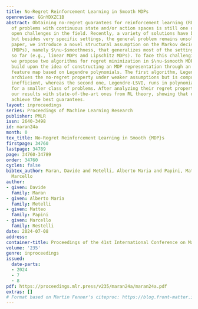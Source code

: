 ```yaml
---
title: No-Regret Reinforcement Learning in Smooth MDPs
openreview: GGnYDXZC1B
abstract: Obtaining no-regret guarantees for reinforcement learning (RL) in the case
  of problems with continuous state and/or action spaces is still one of the major
  open challenges in the field. Recently, a variety of solutions have been proposed,
  but besides very specific settings, the general problem remains unsolved. In this
  paper, we introduce a novel structural assumption on the Markov decision processes
  (MDPs), namely $\nu-$smoothness, that generalizes most of the settings proposed
  so far (e.g., linear MDPs and Lipschitz MDPs). To face this challenging scenario,
  we propose two algorithms for regret minimization in $\nu-$smooth MDPs. Both algorithms
  build upon the idea of constructing an MDP representation through an orthogonal
  feature map based on Legendre polynomials. The first algorithm, Legendre-Eleanor,
  archives the no-regret property under weaker assumptions but is computationally
  inefficient, whereas the second one, Legendre-LSVI, runs in polynomial time, although
  for a smaller class of problems. After analyzing their regret properties, we compare
  our results with state-of-the-art ones from RL theory, showing that our algorithms
  achieve the best guarantees.
layout: inproceedings
series: Proceedings of Machine Learning Research
publisher: PMLR
issn: 2640-3498
id: maran24a
month: 0
tex_title: No-Regret Reinforcement Learning in Smooth {MDP}s
firstpage: 34760
lastpage: 34789
page: 34760-34789
order: 34760
cycles: false
bibtex_author: Maran, Davide and Metelli, Alberto Maria and Papini, Matteo and Restelli,
  Marcello
author:
- given: Davide
  family: Maran
- given: Alberto Maria
  family: Metelli
- given: Matteo
  family: Papini
- given: Marcello
  family: Restelli
date: 2024-07-08
address:
container-title: Proceedings of the 41st International Conference on Machine Learning
volume: '235'
genre: inproceedings
issued:
  date-parts:
  - 2024
  - 7
  - 8
pdf: https://proceedings.mlr.press/v235/maran24a/maran24a.pdf
extras: []
# Format based on Martin Fenner's citeproc: https://blog.front-matter.io/posts/citeproc-yaml-for-bibliographies/
---
```

